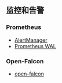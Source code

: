 ## 监控和告警

### Prometheus
- [AlertManager](https://microyahoo.github.io/AlertManager)
- [Prometheus WAL](https://microyahoo.github.io/Prometheus-WAL)

### Open-Falcon
- [open-falcon](https://microyahoo.github.io/Open-Falcon)
